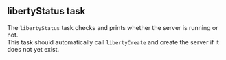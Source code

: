 ## libertyStatus task  
The `libertyStatus` task checks and prints whether the server is running or not.  
This task should automatically call `libertyCreate` and create the server if it does not yet exist.
